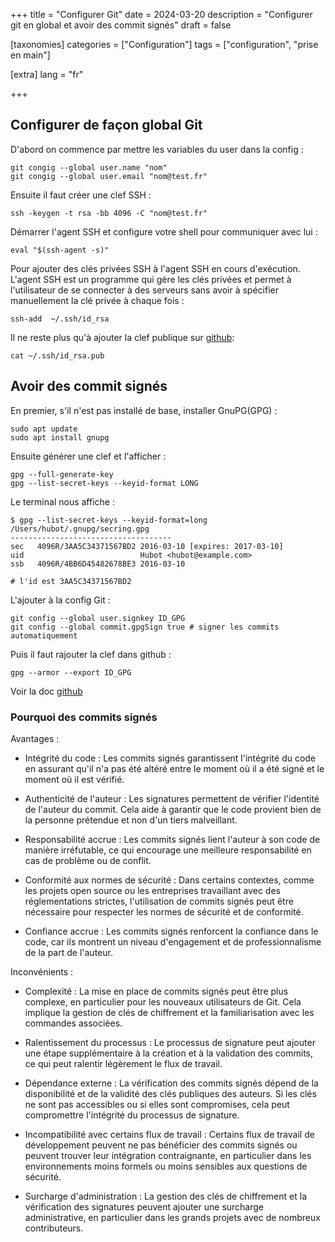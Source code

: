 +++
title = "Configurer Git"
date = 2024-03-20
description = "Configurer git en global et avoir des commit signés"
draft = false

[taxonomies]
categories = ["Configuration"]
tags = ["configuration", "prise en main"]

[extra]
lang = "fr"

+++

## Configurer de façon global Git

D'abord on commence par mettre les variables du user dans la config :
```
git congig --global user.name "nom"
git congig --global user.email "nom@test.fr"
```

Ensuite il faut créer une clef SSH :
```
ssh -keygen -t rsa -bb 4096 -C "nom@test.fr"
```

Démarrer l'agent SSH et configure votre shell pour communiquer avec lui :
```
eval "$(ssh-agent -s)"
```

Pour ajouter des clés privées SSH à l'agent SSH en cours d'exécution. L'agent SSH est un programme qui gère les clés privées et permet à l'utilisateur de se connecter à des serveurs sans avoir à spécifier manuellement la clé privée à chaque fois :
```
ssh-add  ~/.ssh/id_rsa
```

Il ne reste plus qu'à ajouter la clef publique sur [github](https://github.com/settings/keys):
```
cat ~/.ssh/id_rsa.pub
```

## Avoir des commit signés

En premier, s'il n'est pas installé de base, installer GnuPG(GPG) :
```
sudo apt update
sudo apt install gnupg
```

Ensuite générer une clef et l'afficher :
```
gpg --full-generate-key
gpg --list-secret-keys --keyid-format LONG
```

Le terminal nous affiche :
```
$ gpg --list-secret-keys --keyid-format=long
/Users/hubot/.gnupg/secring.gpg
------------------------------------
sec   4096R/3AA5C34371567BD2 2016-03-10 [expires: 2017-03-10]
uid                          Hubot <hubot@example.com>
ssb   4096R/4BB6D45482678BE3 2016-03-10

# l'id est 3AA5C34371567BD2
```

L'ajouter à la config Git :
```
git config --global user.signkey ID_GPG
git config --global commit.gpgSign true # signer les commits automatiquement
```

Puis il faut rajouter la clef dans github :
```
gpg --armor --export ID_GPG
```
Voir la doc [github](https://docs.github.com/fr/authentication/managing-commit-signature-verification/generating-a-new-gpg-key)

### Pourquoi des commits signés

Avantages :
* Intégrité du code : Les commits signés garantissent l'intégrité du code en assurant qu'il n'a pas été altéré entre le moment où il a été signé et le moment où il est vérifié.

* Authenticité de l'auteur : Les signatures permettent de vérifier l'identité de l'auteur du commit. Cela aide à garantir que le code provient bien de la personne prétendue et non d'un tiers malveillant.

* Responsabilité accrue : Les commits signés lient l'auteur à son code de manière irréfutable, ce qui encourage une meilleure responsabilité en cas de problème ou de conflit.

* Conformité aux normes de sécurité : Dans certains contextes, comme les projets open source ou les entreprises travaillant avec des réglementations strictes, l'utilisation de commits signés peut être nécessaire pour respecter les normes de sécurité et de conformité.

* Confiance accrue : Les commits signés renforcent la confiance dans le code, car ils montrent un niveau d'engagement et de professionnalisme de la part de l'auteur.

Inconvénients :
* Complexité : La mise en place de commits signés peut être plus complexe, en particulier pour les nouveaux utilisateurs de Git. Cela implique la gestion de clés de chiffrement et la familiarisation avec les commandes associées.

* Ralentissement du processus : Le processus de signature peut ajouter une étape supplémentaire à la création et à la validation des commits, ce qui peut ralentir légèrement le flux de travail.

* Dépendance externe : La vérification des commits signés dépend de la disponibilité et de la validité des clés publiques des auteurs. Si les clés ne sont pas accessibles ou si elles sont compromises, cela peut compromettre l'intégrité du processus de signature.

* Incompatibilité avec certains flux de travail : Certains flux de travail de développement peuvent ne pas bénéficier des commits signés ou peuvent trouver leur intégration contraignante, en particulier dans les environnements moins formels ou moins sensibles aux questions de sécurité.

* Surcharge d'administration : La gestion des clés de chiffrement et la vérification des signatures peuvent ajouter une surcharge administrative, en particulier dans les grands projets avec de nombreux contributeurs.